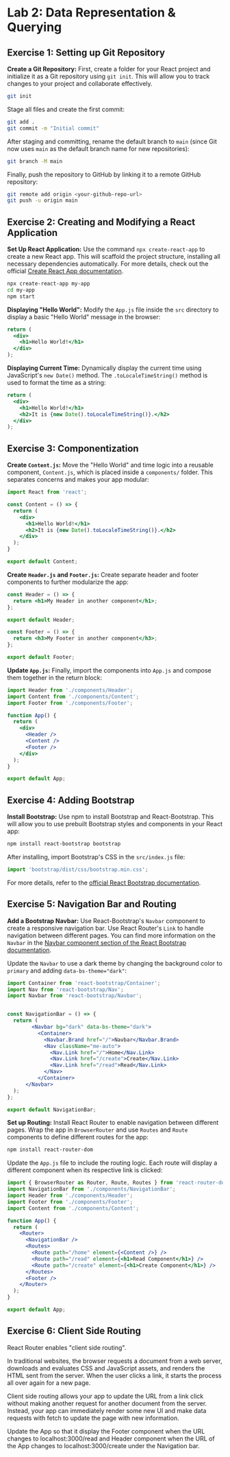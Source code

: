 

# Lab 2: Data Representation & Querying

## Exercise 1: Setting up Git Repository

**Create a Git Repository:** First, create a folder for your React project and initialize it as a Git repository using `git init`. This will allow you to track changes to your project and collaborate effectively.

```bash
git init
```

Stage all files and create the first commit:

```bash
git add .
git commit -m "Initial commit"
```

After staging and committing, rename the default branch to `main` (since Git now uses `main` as the default branch name for new repositories):

```bash
git branch -M main
```

Finally, push the repository to GitHub by linking it to a remote GitHub repository:

```bash
git remote add origin <your-github-repo-url>
git push -u origin main
```

## Exercise 2: Creating and Modifying a React Application

**Set Up React Application:** Use the command `npx create-react-app` to create a new React app. This will scaffold the project structure, installing all necessary dependencies automatically. For more details, check out the official [Create React App documentation](https://create-react-app.dev/docs/getting-started/).

```bash
npx create-react-app my-app
cd my-app
npm start
```

**Displaying "Hello World":** Modify the `App.js` file inside the `src` directory to display a basic "Hello World" message in the browser:

```jsx
return (
  <div>
    <h1>Hello World!</h1>
  </div>
);
```

**Displaying Current Time:** Dynamically display the current time using JavaScript's `new Date()` method. The `.toLocaleTimeString()` method is used to format the time as a string:

```jsx
return (
  <div>
    <h1>Hello World!</h1>
    <h2>It is {new Date().toLocaleTimeString()}.</h2>
  </div>
);
```

## Exercise 3: Componentization

**Create `Content.js`:** Move the "Hello World" and time logic into a reusable component, `Content.js`, which is placed inside a `components/` folder. This separates concerns and makes your app modular:

```jsx
import React from 'react';

const Content = () => {
  return (
    <div>
      <h1>Hello World!</h1>
      <h2>It is {new Date().toLocaleTimeString()}.</h2>
    </div>
  );
}

export default Content;
```

**Create `Header.js` and `Footer.js`:** Create separate header and footer components to further modularize the app:

```jsx
const Header = () => {
  return <h1>My Header in another component</h1>;
};

export default Header;
```

```jsx
const Footer = () => {
  return <h3>My Footer in another component</h3>;
};

export default Footer;
```

**Update `App.js`:** Finally, import the components into `App.js` and compose them together in the return block:

```jsx
import Header from './components/Header';
import Content from './components/Content';
import Footer from './components/Footer';

function App() {
  return (
    <div>
      <Header />
      <Content />
      <Footer />
    </div>
  );
}

export default App;
```

## Exercise 4: Adding Bootstrap

**Install Bootstrap:** Use npm to install Bootstrap and React-Bootstrap. This will allow you to use prebuilt Bootstrap styles and components in your React app:

```bash
npm install react-bootstrap bootstrap
```

After installing, import Bootstrap's CSS in the `src/index.js` file:

```javascript
import 'bootstrap/dist/css/bootstrap.min.css';
```

For more details, refer to the [official React Bootstrap documentation](https://react-bootstrap.github.io/docs/getting-started/introduction).

## Exercise 5: Navigation Bar and Routing

**Add a Bootstrap Navbar:** Use React-Bootstrap's `Navbar` component to create a responsive navigation bar. Use React Router's `Link` to handle navigation between different pages. You can find more information on the `Navbar` in the [Navbar component section of the React Bootstrap documentation](https://react-bootstrap.github.io/docs/components/navbar).

Update the `Navbar` to use a dark theme by changing the background color to `primary` and adding `data-bs-theme="dark"`:

```jsx
import Container from 'react-bootstrap/Container';
import Nav from 'react-bootstrap/Nav';
import Navbar from 'react-bootstrap/Navbar';


const NavigationBar = () => {
  return (
        <Navbar bg="dark" data-bs-theme="dark">
          <Container>
            <Navbar.Brand href="/">Navbar</Navbar.Brand>
            <Nav className="me-auto">
              <Nav.Link href="/">Home</Nav.Link>
              <Nav.Link href="/create">Create</Nav.Link>
              <Nav.Link href="/read">Read</Nav.Link>
            </Nav>
          </Container>
      </Navbar>
  );
};

export default NavigationBar;
```

**Set up Routing:** Install React Router to enable navigation between different pages. Wrap the app in `BrowserRouter` and use `Routes` and `Route` components to define different routes for the app:

```bash
npm install react-router-dom
```

Update the `App.js` file to include the routing logic. Each route will display a different component when its respective link is clicked:

```jsx
import { BrowserRouter as Router, Route, Routes } from 'react-router-dom';
import NavigationBar from './components/NavigationBar';
import Header from './components/Header';
import Footer from './components/Footer';
import Content from './components/Content';

function App() {
  return (
    <Router>
      <NavigationBar />
      <Routes>
        <Route path="/home" element={<Content />} />
        <Route path="/read" element={<h1>Read Component</h1>} />
        <Route path="/create" element={<h1>Create Component</h1>} />
      </Routes>
      <Footer />
    </Router>
  );
}

export default App;
```
## Exercise 6: Client Side Routing

React Router enables "client side routing".

In traditional websites, the browser requests a document from a web server, downloads and evaluates CSS and JavaScript assets, and renders the HTML sent from the server. When the user clicks a link, it starts the process all over again for a new page.

Client side routing allows your app to update the URL from a link click without making another request for another document from the server. Instead, your app can immediately render some new UI and make data requests with fetch to update the page with new information.

Update the App so that it display the Footer component when the URL changes to localhost:3000/read and Header component when the URL of the App changes to localhost:3000/create under the Navigation bar.
